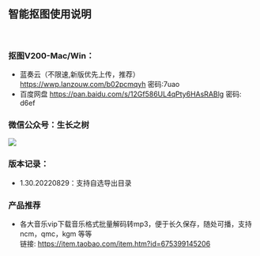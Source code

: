 
## 智能抠图使用说明
<!-- <right>20220112</right> -->
<br>

### 抠图V200-Mac/Win：
<!-- - 微云（不限速）
链接：https://share.weiyun.com/7joiQ4J6 密码：uhei4g -->
- 蓝奏云（不限速,新版优先上传，推荐）
https://wwp.lanzouw.com/b02pcmqyh  密码:7uao
- 百度网盘
https://pan.baidu.com/s/12Gf586UL4qPty6HAsRABlg 密码: d6ef


### 微信公众号：生长之树
![](https://jasonmin.github.io/newsky/assets/qrcode_for.jpg)

<head>
    <link rel="stylesheet" type="text/css" href="../style/style.css">
</head>

### 版本记录：
- 1.30.20220829：支持自选导出目录

### <green>产品推荐
- 各大音乐vip下载音乐格式批量解码转mp3，便于长久保存，随处可播，支持ncm，qmc，kgm 等等      
链接: https://item.taobao.com/item.htm?id=675399145206